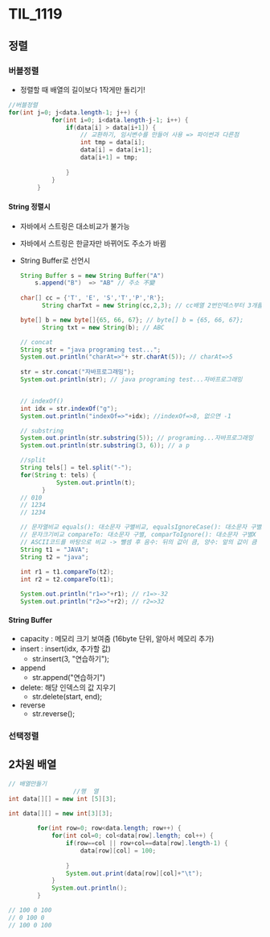 # TIL_1119

## 정렬

### 버블정렬

- 정렬할 때 배열의 길이보다 1작게만 돌리기!

```java
//버블정렬
for(int j=0; j<data.length-1; j++) {			
			for(int i=0; i<data.length-j-1; i++) {
				if(data[i] > data[i+1]) {
					// 교환하기, 임시변수를 만들어 사용 => 파이썬과 다른점
					int tmp = data[i];
					data[i] = data[i+1];
					data[i+1] = tmp;
					
				}
			}
		}
```



#### String 정렬시

- 자바에서 스트링은 대소비교가 불가능

- 자바에서 스트링은 한글자만 바뀌어도 주소가 바뀜

- String Buffer로 선언시

  ```java
  String Buffer s = new String Buffer("A")
      s.append("B")  => "AB" // 주소 不變
     
  char[] cc = {'T', 'E', 'S','T','P','R'};
  		String charTxt = new String(cc,2,3); // cc배열 2번인덱스부터 3개를 문자열로 바꿔라 STP
  
  byte[] b = new byte[]{65, 66, 67}; // byte[] b = {65, 66, 67};
  		String txt = new String(b); // ABC
  
  // concat
  String str = "java programing test...";
  System.out.println("charAt=>"+ str.charAt(5)); // charAt=>5
  		
  str = str.concat("자바프로그래밍");
  System.out.println(str); // java programing test...자바프로그래밍
  
  
  // indexOf()
  int idx = str.indexOf("g"); 
  System.out.println("indexOf=>"+idx); //indexOf=>8, 없으면 -1 
  
  // substring
  System.out.println(str.substring(5)); // programing...자바프로그래밍
  System.out.println(str.substring(3, 6)); // a p
  
  //split
  String tels[] = tel.split("-");
  for(String t: tels) {
  			System.out.println(t);
  		} 
  // 010
  // 1234
  // 1234
  
  // 문자열비교 equals(): 대소문자 구별비교, equalsIgnoreCase(): 대소문자 구별X
  // 문자크기비교 compareTo: 대소문자 구별, comparToIgnore(): 대소문자 구별X
  // ASCII코드를 바탕으로 비교 -> 뺄셈 후 음수: 뒤의 값이 큼, 양수: 앞의 값이 큼
  String t1 = "JAVA";
  String t2 = "java";
  		
  int r1 = t1.compareTo(t2);
  int r2 = t2.compareTo(t1);
  
  System.out.println("r1=>"+r1); // r1=>-32
  System.out.println("r2=>"+r2); // r2=>32
  
  ```



#### String Buffer

- capacity : 메모리 크기 보여줌 (16byte 단위, 알아서 메모리 추가)
- insert : insert(idx, 추가할 값)
  - str.insert(3, "연습하기");
- append 
  - str.append("연습하기")
- delete: 해당 인덱스의 값 지우기
  - str.delete(start, end);
- reverse
  - str.reverse();



### 선택정렬



## 2차원 배열

```java
// 배열만들기
				  //행  열
int data[][] = new int [5][3];

int data[][] = new int[3][3];
		
		for(int row=0; row<data.length; row++) {
			for(int col=0; col<data[row].length; col++) {
				if(row==col || row+col==data[row].length-1) {
					data[row][col] = 100;
					
				}
				System.out.print(data[row][col]+"\t");
			}
			System.out.println();
		}

// 100 0 100
// 0 100 0
// 100 0 100
```

